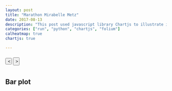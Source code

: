 ```yaml
---
layout: post
title: "Marathon Mirabelle Metz"
date: 2017-08-13
description: "This post used javascript library Chartjs to illustrate interactively the statistics of a running activity"
categories: ["run", "python", "chartjs", "folium"]
calheatmap: true
chartjs: true

---
```


<div id="cal-heatmap"></div>
<button id="example-c-PreviousDomain-selector" style="height: 20; width: 20px; margin-top: 10px;margin-bottom: 10px;" class="btn"><i class="icon icon-chevron-left"></i>< </button>
<button id="example-c-NextDomain-selector" style="height: 25; width: 20px; margin-bottom: 10px;" class="btn"><i class="icon icon-chevron-right"></i>></button>

## Bar plot

<canvas id="barChart" width="400" height="200"></canvas>
<canvas id="barChartWeek" width="400" height="200"></canvas>
<canvas id="barChartMonth" width="400" height="200"></canvas>
<canvas id="bubbleChartSpeed" width="400" height="200"></canvas>

<script type="text/javascript">
    var data_marathon = {{ site.data.marathon.marathon | jsonify }}
	var cal = new CalHeatMap();
    cal.init({
        start: new Date(2017, 5, 1, 1), // January, 1st 2000
        range: 4,
        domain: "month",
        subDomain: "day",
        nextSelector: "#example-c-NextDomain-selector",
        previousSelector: "#example-c-PreviousDomain-selector",
        data: data_marathon.heatmap_km,
        legend: [3, 5, 10, 20],
        legendColors: ["#ecf5e2", "#232181"]
    });

var ctx = document.getElementById("barChart").getContext('2d');
var barChart = new Chart(ctx, {
    type: 'bar',
    data: {
        labels: data_marathon.weekday.index,
        datasets: [{
            label: 'Number of trainnings',
            fill:false,
            showLine: false,
            borderColor: '#FFB0C1',
            backgroundColor: '#FF6384',
            data: data_marathon.weekdayTrains
        },{
            label: 'Number of kilometers',
            fill:false,
            showLine: false,
            borderColor: '#9AD0F5',
            backgroundColor: '#36A2EB',
            data: data_marathon.weekday.Kilometers
        },{
            label: 'Speed',
            fill:false,
            showLine: false,
            data: data_marathon.weekday.Speed
        }
        ]
    },
    options: {
        responsive: true,
                    legend: {
                        position: 'top',
                    },
                    title: {
                        display: true,
                        text: 'Weekly'
                    }
    }
});

var ctx = document.getElementById("barChartWeek").getContext('2d');
var barChartWeek = new Chart(ctx, {
    type: 'bar',
    data: {
        labels: data_marathon.week.index,
        datasets: [{
            label: 'Number of trainnings',
            fill:false,
            showLine: false,
            borderColor: '#FFB0C1',
            backgroundColor: '#FF6384',
            data: data_marathon.week.Trains
        },{
            label: 'Number of kilometers',
            fill:false,
            showLine: false,
            borderColor: '#9AD0F5',
            backgroundColor: '#36A2EB',
            data: data_marathon.week.Kilometers
        },{
            label: 'Speed',
            fill:false,
            showLine: false,
            data: data_marathon.week.Speed
        }
       ]
    },
    options: {
        responsive: true,
                    legend: {
                        position: 'top',
                    },
                    title: {
                        display: true,
                        text: 'Week number'
                    }
    }
});

var ctx = document.getElementById("barChartMonth").getContext('2d');
var barChartMonth = new Chart(ctx, {
    type: 'bar',
    data: {
        labels: data_marathon.month.index,
        datasets: [{
            label: 'Number of trainnings',
            fill:false,
            showLine: false,
            borderColor: '#FFB0C1',
            backgroundColor: '#FF6384',
            data: data_marathon.month.Trains
        },{
            label: 'Number of kilometers',
            fill:false,
            showLine: false,
            borderColor: '#9AD0F5',
            backgroundColor: '#36A2EB',
            data: data_marathon.month.Kilometers
        },{
            label: 'Speed',
            fill:false,
            showLine: false,
            data: data_marathon.month.Speed
        }
       ]
    },
    options: {
        responsive: true,
                    legend: {
                        position: 'top',
                    },
                    title: {
                        display: true,
                        text: 'Week number'
                    }
    }
});

var ctx = document.getElementById("bubbleChartSpeed").getContext('2d');
var bubbleChartSpeed = new Chart(ctx, {
    type: 'bubble',
    data: {
        datasets: [{
            label: '',
            borderColor: '#FFB0C1',
            backgroundColor: '#FF6384',
            data: data_marathon.bubble_speed
        }]
    },
    options: {
        scales: {
            xAxes: [{
                type: 'time',
                label: 'Date',
                position: 'bottom',
            }],
            yAxes: [{
                position: 'left',
                        scaleLabel: {
                            display: false,
                            fontColor: '#FF6384',
                            labelString: 'Speed [km/h]'
                        }
            }]
        },
        responsive: true,
                    legend: {
                        position: 'top',
                    },
                    title: {
                        display: true,
                        text: 'Speed by training'
                    }
    }
});
</script>
